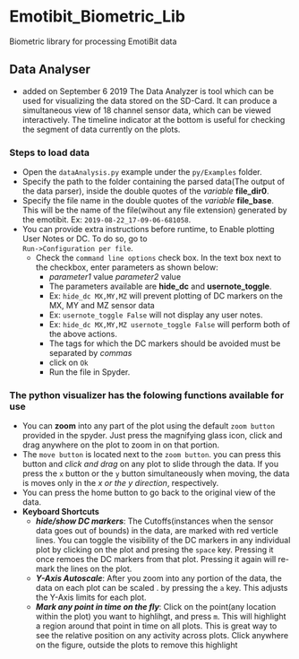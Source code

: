 # Emotibit_Biometric_Lib
Biometric library for processing EmotiBit data
## Data Analyser
 - added on September 6 2019
The Data Analyzer is tool which can be used for visualizing the data stored on the SD-Card. It can produce a simultaneous view of 18 channel sensor data, which can be viewed interactively. The timeline indicator at the bottom is useful for checking the segment of data currently on the plots.
### Steps to load data
 - Open the `dataAnalysis.py` example under the `py/Examples` folder.
 - Specify the path to the folder containing the parsed data(The output of the data parser), inside the double quotes of the _variable_ **file_dir0**.
 - Specify the file name in the double quotes of the _variable_ **file_base**. This will be the name of the file(wihout any file extension) generated by the emotibit. Ex: `2019-08-22_17-09-06-681058`.
 - You can provide extra instructions before runtime, to Enable plotting User Notes or DC. To do so, go to <br/>
 `Run->Configuration per file`. 
   - Check the `command line options` check box. In the text box next to the checkbox, enter parameters as shown below: 
     - _parameter1_ value _parameter2_ value
     - The parameters available are **hide_dc** and **usernote_toggle**.
     - Ex: `hide_dc MX,MY,MZ` will prevent plotting of DC markers on the MX, MY and MZ sensor data
     - Ex: `usernote_toggle False` will not display any user notes.
     - Ex: `hide_dc MX,MY,MZ usernote_toggle False` will perform both of the above actions.
     - The tags for which the DC markers should be avoided must be separated by _commas_
     - click on `Ok`
     - Run the file in Spyder.
### The python visualizer has the folowing functions available for use
- You can **zoom** into any part of the plot using the default `zoom button` provided in the spyder. Just press the magnifying glass icon, click and drag anywhere on the plot to zoom in on that portion.
- The `move button` is located next to the `zoom button`. you can press this button and _click and drag_ on any plot to slide through the data. If you press the `x` button or the `y` button simultaneously when moving, the data is moves only in the _x or the y direction_, respectively. 
- You can press the home button to go back to the original view of the data.
- **Keyboard Shortcuts**
  - **_hide/show DC markers_**: The Cutoffs(instances when the sensor data goes out of bounds) in the data, are marked with red verticle lines. You can toggle the visibility of the DC markers in any individual plot by clicking on the plot and presing the `space` key. Pressing it once remoes the DC markers from that plot. Pressing it again will re-mark the lines on the plot.
  - **_Y-Axis Autoscale_**: After you zoom into any portion of the data, the data on each plot can be scaled . by pressing the `a` key. This adjusts the Y-Axis limits for each plot.
  - **_Mark any point in time on the fly_**: Click on the point(any location within the plot) you want to highlihgt, and press `m`. This will highlight a region around that point in time on all plots. This is great way to see the relative position on any activity across plots. Click anywhere on the figure, outside the plots to remove this highlight
